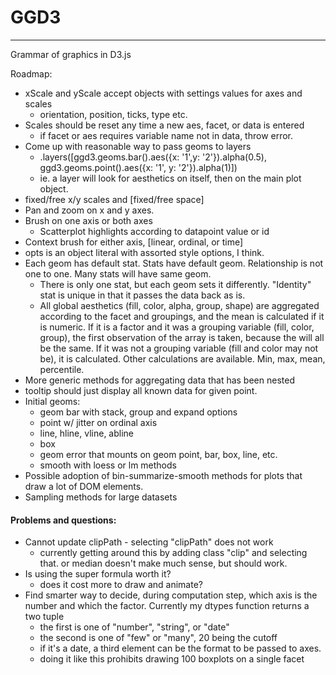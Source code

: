 # GGD3
---

Grammar of graphics in D3.js

Roadmap:

- xScale and yScale accept objects with settings values for axes and scales
  - orientation, position, ticks, type etc.
- Scales should be reset any time a new aes, facet, or data is entered
  - if facet or aes requires variable name not in data, throw error.
- Come up with reasonable way to pass geoms to layers
  - .layers([ggd3.geoms.bar().aes({x: '1',y: '2'}).alpha(0.5),
  ggd3.geoms.point().aes({x: '1', y: '2'}).alpha(1)])
  - ie. a layer will look for aesthetics on itself, then on the main plot object.
- fixed/free x/y scales and [fixed/free space]
- Pan and zoom on x and y axes.
- Brush on one axis or both axes
  - Scatterplot highlights according to datapoint value or id
- Context brush for either axis, [linear, ordinal, or time]
- opts is an object literal with assorted style options, I think.
- Each geom has default stat. Stats have default geom. Relationship is not one to one. Many stats will have same geom.
  - There is only one stat, but each geom sets it differently. "Identity" stat is unique in that it passes the data back as is.
  - All global aesthetics (fill, color, alpha, group, shape) are aggregated according to the facet and groupings, and the mean is calculated if it is numeric. If it is a factor and it was a grouping variable (fill, color, group), the first observation of the array is taken, because the will all be the same. If it was not a grouping variable (fill and color may not be), it is calculated. Other calculations are available. Min, max, mean, percentile. 
- More generic methods for aggregating data that has been nested
- tooltip should just display all known data for given point.
- Initial geoms:
  - geom bar with stack, group and expand options
  - point w/ jitter on ordinal axis
  - line, hline, vline, abline
  - box
  - geom error that mounts on geom point, bar, box, line, etc.
  - smooth with loess or lm methods
- Possible adoption of bin-summarize-smooth methods for plots that draw a lot of DOM elements.
- Sampling methods for large datasets

#### Problems and questions:

- Cannot update clipPath - selecting "clipPath" does not work
  - currently getting around this by adding class "clip" and selecting that.
or median doesn't make much sense, but should work.
- Is using the super formula worth it? 
  - does it cost more to draw and animate?
- Find smarter way to decide, during computation step, which axis is the number and which the factor. Currently my dtypes function returns a two tuple
  - the first is one of "number", "string", or "date"
  - the second is one of "few" or "many", 20 being the cutoff
  - if it's a date, a third element can be the format to be passed to axes.
  - doing it like this prohibits drawing 100 boxplots on a single facet